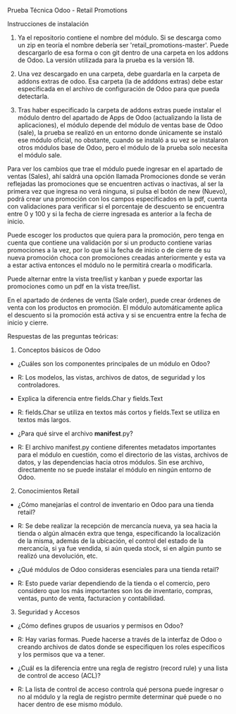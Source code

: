Prueba Técnica Odoo - Retail Promotions

Instrucciones de instalación

1. Ya el repositorio contiene el nombre del módulo. Si se descarga como un zip en teoría el nombre debería ser 'retail_promotions-master'. 
Puede descargarlo de esa forma o con git dentro de una carpeta en los addons de Odoo. La versión utilizada para la prueba es la versión 18.

2. Una vez descargado en una carpeta, debe guardarla en la carpeta de addons extras de odoo. Esa carpeta (la de adddons extras) 
debe estar especificada en el archivo de configuración de Odoo para que pueda detectarla.

3. Tras haber especificado la carpeta de addons extras puede instalar el módulo dentro del apartado de Apps de Odoo (actualizando la lista de aplicaciones), 
el módulo depende del módulo de ventas base de Odoo (sale), la prueba se realizó en un entorno donde únicamente se instaló ese módulo oficial, no obstante, 
cuando se instaló a su vez se instalaron otros módulos base de Odoo, pero el módulo de la prueba solo necesita el módulo sale.

Para ver los cambios que trae el módulo puede ingresar en el apartado de ventas (Sales), ahí saldrá una opción llamada Promociones donde se verán reflejadas 
las promociones que se encuentren activas o inactivas, al ser la primera vez que ingresa no verá ninguna, si pulsa el botón de new (Nuevo), podrá 
crear una promoción con los campos especificados en la pdf, cuenta con validaciones para verificar si el porcentaje de descuento se encuentra entre 0 y 100 
y si la fecha de cierre ingresada es anterior a la fecha de inicio.

Puede escoger los productos que quiera para la promoción, pero tenga en cuenta que contiene una validación por si un producto contiene varias promociones 
a la vez, por lo que si la fecha de inicio o de cierre de su nueva promoción choca con promociones creadas anteriormente y esta va a estar activa 
entonces el módulo no le permitirá crearla o modificarla.

Puede alternar entre la vista tree/list y kanban y puede exportar las promociones como un pdf en la vista tree/list.

En el apartado de órdenes de venta (Sale order), puede crear órdenes de venta con los productos en promoción. El módulo automáticamente aplica el descuento si 
la promoción está activa y si se encuentra entre la fecha de inicio y cierre.

Respuestas de las preguntas teóricas:

1. Conceptos básicos de Odoo
- ¿Cuáles son los componentes principales de un módulo en Odoo?
- R: Los modelos, las vistas, archivos de datos, de seguridad y los controladores.

- Explica la diferencia entre fields.Char y fields.Text
- R: fields.Char se utiliza en textos más cortos y fields.Text se utiliza en textos más largos.

- ¿Para qué sirve el archivo __manifest__.py?
- R: El archivo manifest.py contiene diferentes metadatos importantes para el módulo en cuestión, como el directorio de las vistas, archivos de datos, y las 
dependencias hacia otros módulos. Sin ese archivo, directamente no se puede instalar el módulo en ningún entorno de Odoo.

2. Conocimientos Retail
- ¿Cómo manejarías el control de inventario en Odoo para una tienda retail?
- R: Se debe realizar la recepción de mercancía nueva, ya sea hacia la tienda o algún almacén extra que tenga, especificando la localización de la misma,
además de la ubicación, el control del estado de la mercancía, si ya fue vendida, si aún queda stock, si en algún punto se realizó una devolución, etc.

- ¿Qué módulos de Odoo consideras esenciales para una tienda retail?
- R: Esto puede variar dependiendo de la tienda o el comercio, pero considero que los más importantes son los de inventario, compras, ventas, punto de venta, 
facturacion y contabilidad.

3. Seguridad y Accesos
- ¿Cómo defines grupos de usuarios y permisos en Odoo?
- R: Hay varias formas. Puede hacerse a través de la interfaz de Odoo o creando archivos de datos donde se especifiquen los roles específicos y los 
permisos que va a tener.

- ¿Cuál es la diferencia entre una regla de registro (record rule) y una lista de control de acceso (ACL)?
- R: La lista de control de acceso controla qué persona puede ingresar o no al módulo y la regla de registro permite determinar qué puede o no hacer 
dentro de ese mismo módulo.


